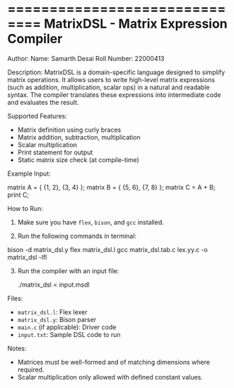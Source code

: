 
==============================
MatrixDSL - Matrix Expression Compiler
==============================

Author:
Name: Samarth Desai 
Roll Number: 22000413

 Description:
MatrixDSL is a domain-specific language designed to simplify matrix operations. 
It allows users to write high-level matrix expressions (such as addition, multiplication, scalar ops)
in a natural and readable syntax. The compiler translates these expressions into intermediate code
and evaluates the result.

Supported Features:
- Matrix definition using curly braces
- Matrix addition, subtraction, multiplication
- Scalar multiplication
- Print statement for output
- Static matrix size check (at compile-time)

 Example Input:

matrix A = { {1, 2}, {3, 4} };
matrix B = { {5, 6}, {7, 8} };
matrix C = A + B;
print C;

 How to Run:

1. Make sure you have `flex`, `bison`, and `gcc` installed.

2. Run the following commands in terminal:

bison -d matrix_dsl.y
flex matrix_dsl.l
gcc matrix_dsl.tab.c lex.yy.c -o matrix\_dsl -lfl


3. Run the compiler with an input file:

	./matrix\_dsl < input.msdl



Files:
- `matrix_dsl.l`: Flex lexer
- `matrix_dsl.y`: Bison parser
- `main.c` (if applicable): Driver code
- `input.txt`: Sample DSL code to run

 Notes:
- Matrices must be well-formed and of matching dimensions where required.
- Scalar multiplication only allowed with defined constant values.


